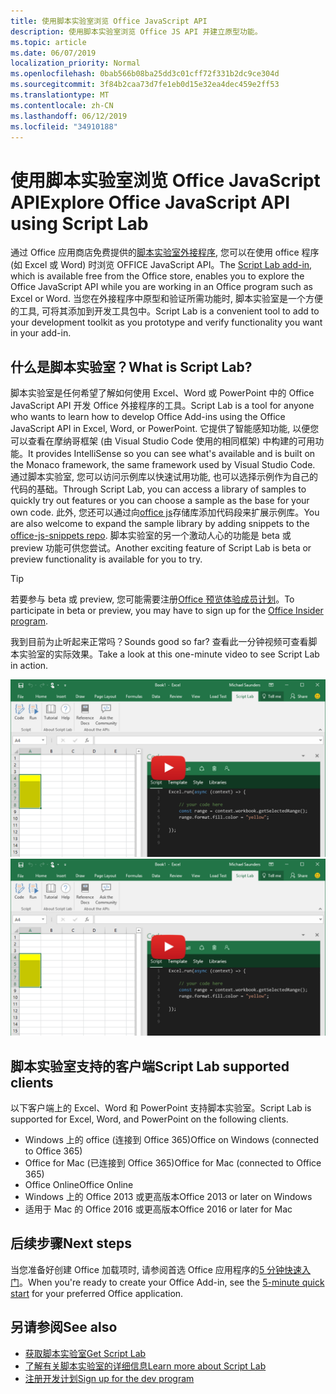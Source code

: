 ```yaml
---
title: 使用脚本实验室浏览 Office JavaScript API
description: 使用脚本实验室浏览 Office JS API 并建立原型功能。
ms.topic: article
ms.date: 06/07/2019
localization_priority: Normal
ms.openlocfilehash: 0bab566b08ba25dd3c01cff72f331b2dc9ce304d
ms.sourcegitcommit: 3f84b2caa73d7fe1eb0d15e32ea4dec459e2ff53
ms.translationtype: MT
ms.contentlocale: zh-CN
ms.lasthandoff: 06/12/2019
ms.locfileid: "34910188"
---
```

# <a name="explore-office-javascript-api-using-script-lab"></a><span data-ttu-id="3848e-103">使用脚本实验室浏览 Office JavaScript API</span><span class="sxs-lookup"><span data-stu-id="3848e-103">Explore Office JavaScript API using Script Lab</span></span>

<span data-ttu-id="3848e-104">通过 Office 应用商店免费提供的[脚本实验室外接程序](https://store.office.com/app.aspx?assetid=WA104380862), 您可以在使用 office 程序 (如 Excel 或 Word) 时浏览 OFFICE JavaScript API。</span><span class="sxs-lookup"><span data-stu-id="3848e-104">The [Script Lab add-in](https://store.office.com/app.aspx?assetid=WA104380862), which is available free from the Office store, enables you to explore the Office JavaScript API while you are working in an Office program such as Excel or Word.</span></span> <span data-ttu-id="3848e-105">当您在外接程序中原型和验证所需功能时, 脚本实验室是一个方便的工具, 可将其添加到开发工具包中。</span><span class="sxs-lookup"><span data-stu-id="3848e-105">Script Lab is a convenient tool to add to your development toolkit as you prototype and verify functionality you want in your add-in.</span></span>

## <a name="what-is-script-lab"></a><span data-ttu-id="3848e-106">什么是脚本实验室？</span><span class="sxs-lookup"><span data-stu-id="3848e-106">What is Script Lab?</span></span>

<span data-ttu-id="3848e-107">脚本实验室是任何希望了解如何使用 Excel、Word 或 PowerPoint 中的 Office JavaScript API 开发 Office 外接程序的工具。</span><span class="sxs-lookup"><span data-stu-id="3848e-107">Script Lab is a tool for anyone who wants to learn how to develop Office Add-ins using the Office JavaScript API in Excel, Word, or PowerPoint.</span></span> <span data-ttu-id="3848e-108">它提供了智能感知功能, 以便您可以查看在摩纳哥框架 (由 Visual Studio Code 使用的相同框架) 中构建的可用功能。</span><span class="sxs-lookup"><span data-stu-id="3848e-108">It provides IntelliSense so you can see what's available and is built on the Monaco framework, the same framework used by Visual Studio Code.</span></span> <span data-ttu-id="3848e-109">通过脚本实验室, 您可以访问示例库以快速试用功能, 也可以选择示例作为自己的代码的基础。</span><span class="sxs-lookup"><span data-stu-id="3848e-109">Through Script Lab, you can access a library of samples to quickly try out features or you can choose a sample as the base for your own code.</span></span> <span data-ttu-id="3848e-110">此外, 您还可以通过向[office js](https://github.com/OfficeDev/office-js-snippets#office-js-snippets)存储库添加代码段来扩展示例库。</span><span class="sxs-lookup"><span data-stu-id="3848e-110">You are also welcome to expand the sample library by adding snippets to the [office-js-snippets repo](https://github.com/OfficeDev/office-js-snippets#office-js-snippets).</span></span> <span data-ttu-id="3848e-111">脚本实验室的另一个激动人心的功能是 beta 或 preview 功能可供您尝试。</span><span class="sxs-lookup"><span data-stu-id="3848e-111">Another exciting feature of Script Lab is beta or preview functionality is available for you to try.</span></span>

> [!TIP]
> <span data-ttu-id="3848e-112">若要参与 beta 或 preview, 您可能需要注册[Office 预览体验成员计划](https://products.office.com/office-insider)。</span><span class="sxs-lookup"><span data-stu-id="3848e-112">To participate in beta or preview, you may have to sign up for the [Office Insider program](https://products.office.com/office-insider).</span></span>

<span data-ttu-id="3848e-113">我到目前为止听起来正常吗？</span><span class="sxs-lookup"><span data-stu-id="3848e-113">Sounds good so far?</span></span> <span data-ttu-id="3848e-114">查看此一分钟视频可查看脚本实验室的实际效果。</span><span class="sxs-lookup"><span data-stu-id="3848e-114">Take a look at this one-minute video to see Script Lab in action.</span></span>

<span data-ttu-id="3848e-115">[![显示在 Excel、Word 和 PowerPoint Online 中运行的脚本实验室的预览视频。](../images/screenshot-wide-youtube.png '脚本实验室预览视频')](https://aka.ms/scriptlabvideo)</span><span class="sxs-lookup"><span data-stu-id="3848e-115">[![Preview video showing Script Lab running in Excel, Word, and PowerPoint Online.](../images/screenshot-wide-youtube.png 'Script Lab preview video')](https://aka.ms/scriptlabvideo)</span></span>

## <a name="script-lab-supported-clients"></a><span data-ttu-id="3848e-116">脚本实验室支持的客户端</span><span class="sxs-lookup"><span data-stu-id="3848e-116">Script Lab supported clients</span></span>

<span data-ttu-id="3848e-117">以下客户端上的 Excel、Word 和 PowerPoint 支持脚本实验室。</span><span class="sxs-lookup"><span data-stu-id="3848e-117">Script Lab is supported for Excel, Word, and PowerPoint on the following clients.</span></span>

- <span data-ttu-id="3848e-118">Windows 上的 office (连接到 Office 365)</span><span class="sxs-lookup"><span data-stu-id="3848e-118">Office on Windows (connected to Office 365)</span></span>
- <span data-ttu-id="3848e-119">Office for Mac (已连接到 Office 365)</span><span class="sxs-lookup"><span data-stu-id="3848e-119">Office for Mac (connected to Office 365)</span></span>
- <span data-ttu-id="3848e-120">Office Online</span><span class="sxs-lookup"><span data-stu-id="3848e-120">Office Online</span></span>
- <span data-ttu-id="3848e-121">Windows 上的 Office 2013 或更高版本</span><span class="sxs-lookup"><span data-stu-id="3848e-121">Office 2013 or later on Windows</span></span>
- <span data-ttu-id="3848e-122">适用于 Mac 的 Office 2016 或更高版本</span><span class="sxs-lookup"><span data-stu-id="3848e-122">Office 2016 or later for Mac</span></span>

## <a name="next-steps"></a><span data-ttu-id="3848e-123">后续步骤</span><span class="sxs-lookup"><span data-stu-id="3848e-123">Next steps</span></span>

<span data-ttu-id="3848e-124">当您准备好创建 Office 加载项时, 请参阅首选 Office 应用程序的[5 分钟快速入门](/office/dev/add-ins/#5-minute-quick-starts)。</span><span class="sxs-lookup"><span data-stu-id="3848e-124">When you're ready to create your Office Add-in, see the [5-minute quick start](/office/dev/add-ins/#5-minute-quick-starts) for your preferred Office application.</span></span>

## <a name="see-also"></a><span data-ttu-id="3848e-125">另请参阅</span><span class="sxs-lookup"><span data-stu-id="3848e-125">See also</span></span>

- [<span data-ttu-id="3848e-126">获取脚本实验室</span><span class="sxs-lookup"><span data-stu-id="3848e-126">Get Script Lab</span></span>](https://store.office.com/app.aspx?assetid=WA104380862)
- [<span data-ttu-id="3848e-127">了解有关脚本实验室的详细信息</span><span class="sxs-lookup"><span data-stu-id="3848e-127">Learn more about Script Lab</span></span>](https://github.com/OfficeDev/script-lab#script-lab-a-microsoft-garage-project)
- [<span data-ttu-id="3848e-128">注册开发计划</span><span class="sxs-lookup"><span data-stu-id="3848e-128">Sign up for the dev program</span></span>](https://developer.microsoft.com/office/dev-program)
